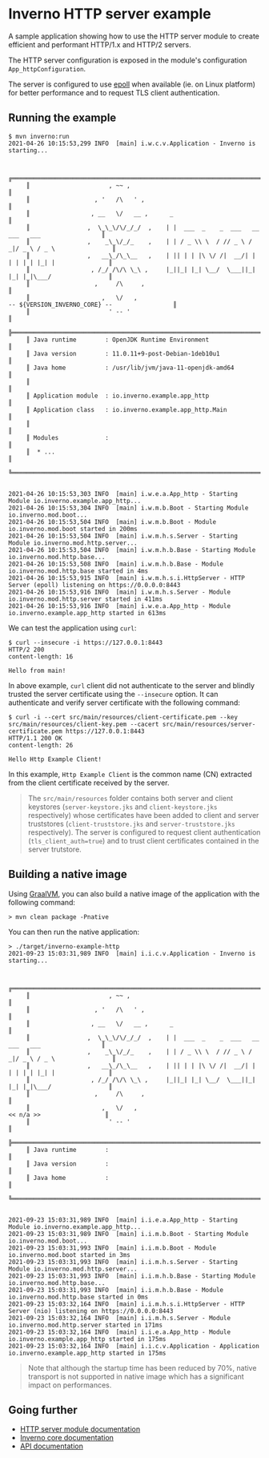 [inverno-mod-http-server]: https://github.com/inverno-io/inverno-mods/blob/master/inverno-http-server/
[inverno-core-root-doc]: https://github.com/inverno-io/inverno-core/blob/master/doc/reference-guide.md
[inverno-javadoc]: https://inverno.io/docs/release/api/index.html

[epoll]: https://en.wikipedia.org/wiki/Epoll
[graalvm]: https://www.graalvm.org/

# Inverno HTTP server example

A sample application showing how to use the HTTP server module to create efficient and performant HTTP/1.x and HTTP/2 servers.

The HTTP server configuration is exposed in the module's configuration `App_httpConfiguration`.

The server is configured to use [epoll][epoll] when available (ie. on Linux platform) for better performance and to request TLS client authentication.

## Running the example

```plaintext
$ mvn inverno:run
2021-04-26 10:15:53,299 INFO  [main] i.w.c.v.Application - Inverno is starting...


     ╔════════════════════════════════════════════════════════════════════════════════════════════╗
     ║                      , ~~ ,                                                                ║
     ║                  , '   /\   ' ,                                                            ║
     ║                 , __   \/   __ ,      _                                                    ║
     ║                ,  \_\_\/\/_/_/  ,    | |  ___  _    _  ___   __  ___   ___                 ║
     ║                ,    _\_\/_/_    ,    | | / _ \\ \  / // _ \ / _|/ _ \ / _ \                ║
     ║                ,   __\_/\_\__   ,    | || | | |\ \/ /|  __/| | | | | | |_| |               ║
     ║                 , /_/ /\/\ \_\ ,     |_||_| |_| \__/  \___||_| |_| |_|\___/                ║
     ║                  ,     /\     ,                                                            ║
     ║                    ,   \/   ,                                  -- ${VERSION_INVERNO_CORE} --                 ║
     ║                      ' -- '                                                                ║
     ╠════════════════════════════════════════════════════════════════════════════════════════════╣
     ║ Java runtime        : OpenJDK Runtime Environment                                          ║
     ║ Java version        : 11.0.11+9-post-Debian-1deb10u1                                       ║
     ║ Java home           : /usr/lib/jvm/java-11-openjdk-amd64                                   ║
     ║                                                                                            ║
     ║ Application module  : io.inverno.example.app_http                                          ║
     ║ Application class   : io.inverno.example.app_http.Main                                     ║
     ║                                                                                            ║
     ║ Modules             :                                                                      ║
     ║  * ...                                                                                     ║
     ╚════════════════════════════════════════════════════════════════════════════════════════════╝


2021-04-26 10:15:53,303 INFO  [main] i.w.e.a.App_http - Starting Module io.inverno.example.app_http...
2021-04-26 10:15:53,304 INFO  [main] i.w.m.b.Boot - Starting Module io.inverno.mod.boot...
2021-04-26 10:15:53,504 INFO  [main] i.w.m.b.Boot - Module io.inverno.mod.boot started in 200ms
2021-04-26 10:15:53,504 INFO  [main] i.w.m.h.s.Server - Starting Module io.inverno.mod.http.server...
2021-04-26 10:15:53,504 INFO  [main] i.w.m.h.b.Base - Starting Module io.inverno.mod.http.base...
2021-04-26 10:15:53,508 INFO  [main] i.w.m.h.b.Base - Module io.inverno.mod.http.base started in 4ms
2021-04-26 10:15:53,915 INFO  [main] i.w.m.h.s.i.HttpServer - HTTP Server (epoll) listening on https://0.0.0.0:8443
2021-04-26 10:15:53,916 INFO  [main] i.w.m.h.s.Server - Module io.inverno.mod.http.server started in 411ms
2021-04-26 10:15:53,916 INFO  [main] i.w.e.a.App_http - Module io.inverno.example.app_http started in 613ms
```

We can test the application using `curl`:

```plaintext
$ curl --insecure -i https://127.0.0.1:8443
HTTP/2 200 
content-length: 16

Hello from main!
```

In above example, `curl` client did not authenticate to the server and blindly trusted the server certificate using the `--insecure` option. It can authenticate and verify server certificate with the following command:

```plaintext
$ curl -i --cert src/main/resources/client-certificate.pem --key src/main/resources/client-key.pem --cacert src/main/resources/server-certificate.pem https://127.0.0.1:8443
HTTP/1.1 200 OK
content-length: 26

Hello Http Example Client!
```

In this example, `Http Example Client` is the common name (CN) extracted from the client certificate received by the server.

> The `src/main/resources` folder contains both server and client keystores (`server-keystore.jks` and `client-keystore.jks` respectively) whose certificates have been added to client and server truststores (`client-truststore.jks` and `server-truststore.jks` respectively). The server is configured to request client authentication (`tls_client_auth=true`) and to trust client certificates contained in the server trutstore.

## Building a native image

Using [GraalVM][graalvm], you can also build a native image of the application with the following command:

```plaintext
> mvn clean package -Pnative
```

You can then run the native application:

```plaintext
> ./target/inverno-example-http
2021-09-23 15:03:31,989 INFO  [main] i.i.c.v.Application - Inverno is starting...


     ╔════════════════════════════════════════════════════════════════════════════════════════════╗
     ║                      , ~~ ,                                                                ║
     ║                  , '   /\   ' ,                                                            ║
     ║                 , __   \/   __ ,      _                                                    ║
     ║                ,  \_\_\/\/_/_/  ,    | |  ___  _    _  ___   __  ___   ___                 ║
     ║                ,    _\_\/_/_    ,    | | / _ \\ \  / // _ \ / _|/ _ \ / _ \                ║
     ║                ,   __\_/\_\__   ,    | || | | |\ \/ /|  __/| | | | | | |_| |               ║
     ║                 , /_/ /\/\ \_\ ,     |_||_| |_| \__/  \___||_| |_| |_|\___/                ║
     ║                  ,     /\     ,                                                            ║
     ║                    ,   \/   ,                                   << n/a >>                  ║
     ║                      ' -- '                                                                ║
     ╠════════════════════════════════════════════════════════════════════════════════════════════╣
     ║ Java runtime        :                                                                      ║
     ║ Java version        :                                                                      ║
     ║ Java home           :                                                                      ║
     ╚════════════════════════════════════════════════════════════════════════════════════════════╝


2021-09-23 15:03:31,989 INFO  [main] i.i.e.a.App_http - Starting Module io.inverno.example.app_http...
2021-09-23 15:03:31,989 INFO  [main] i.i.m.b.Boot - Starting Module io.inverno.mod.boot...
2021-09-23 15:03:31,993 INFO  [main] i.i.m.b.Boot - Module io.inverno.mod.boot started in 3ms
2021-09-23 15:03:31,993 INFO  [main] i.i.m.h.s.Server - Starting Module io.inverno.mod.http.server...
2021-09-23 15:03:31,993 INFO  [main] i.i.m.h.b.Base - Starting Module io.inverno.mod.http.base...
2021-09-23 15:03:31,993 INFO  [main] i.i.m.h.b.Base - Module io.inverno.mod.http.base started in 0ms
2021-09-23 15:03:32,164 INFO  [main] i.i.m.h.s.i.HttpServer - HTTP Server (nio) listening on https://0.0.0.0:8443
2021-09-23 15:03:32,164 INFO  [main] i.i.m.h.s.Server - Module io.inverno.mod.http.server started in 171ms
2021-09-23 15:03:32,164 INFO  [main] i.i.e.a.App_http - Module io.inverno.example.app_http started in 175ms
2021-09-23 15:03:32,164 INFO  [main] i.i.c.v.Application - Application io.inverno.example.app_http started in 175ms
```

> Note that although the startup time has been reduced by 70%, native transport is not supported in native image which has a significant impact on performances.

## Going further

- [HTTP server module documentation][inverno-mod-http-server]
- [Inverno core documentation][inverno-core-root-doc]
- [API documentation][inverno-javadoc]